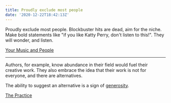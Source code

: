 ```yaml
---
title: Proudly exclude most people
date: '2020-12-22T18:42:13Z'
---
```


Proudly exclude most people. Blockbuster hits are dead, aim for the niche. Make bold statements like "if you like Katty Perry, don't listen to this!". They will wonder, and listen.

[Your Music and People](../books/your-music-and-people)

---

Authors, for example, know abundance in their field would fuel their creative work. They also embrace the idea that their work is not for everyone, and there are alternatives.

The ability to suggest an alternative is a sign of [generosity](./generosity).

[The Practice](../books/the-practice)
